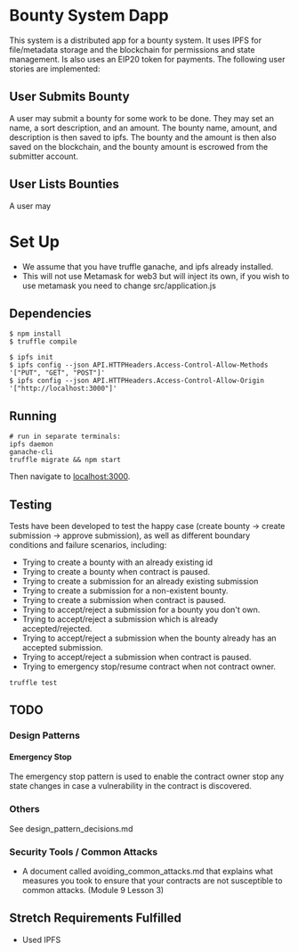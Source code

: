 # Bounty System Dapp
This system is a distributed app for a bounty system. It uses IPFS for file/metadata storage and the blockchain for permissions and state management. Is also uses an EIP20 token for payments. The following user stories are implemented:

## User Submits Bounty
A user may submit a bounty for some work to be done. They may set an name, a sort description, and an amount. The bounty name, amount, and description is then saved to ipfs. The bounty and the amount is then also saved on the blockchain, and the bounty amount is escrowed from the submitter account.

## User Lists Bounties
A user may
# Set Up
* We assume that you have truffle ganache, and ipfs already installed.
* This will not use Metamask for web3 but will inject its own, if you wish to use metamask you need to change src/application.js

## Dependencies
```
$ npm install
$ truffle compile

$ ipfs init
$ ipfs config --json API.HTTPHeaders.Access-Control-Allow-Methods '["PUT", "GET", "POST"]'
$ ipfs config --json API.HTTPHeaders.Access-Control-Allow-Origin '["http://localhost:3000"]'
```


## Running
```
# run in separate terminals:
ipfs daemon
ganache-cli
truffle migrate && npm start
```
Then navigate to [localhost:3000](http://localhost:3000).

## Testing
Tests have been developed to test the happy case (create bounty -> create submission -> approve submission), as well as different boundary conditions and failure scenarios, including:
* Trying to create a bounty with an already existing id
* Trying to create a bounty when contract is paused.
* Trying to create a submission for an already existing submission
* Trying to create a submission for a non-existent bounty.
* Trying to create a submission when contract is paused.
* Trying to accept/reject a submission for a bounty you don't own.
* Trying to accept/reject a submission which is already accepted/rejected.
* Trying to accept/reject a submission when the bounty already has an accepted submission.
* Trying to accept/reject a submission when contract is paused.
* Trying to emergency stop/resume contract when not contract owner.

```
truffle test
```

## TODO
### Design Patterns
#### Emergency Stop
The emergency stop pattern is used to enable the contract owner stop any state changes in case a
vulnerability in the contract is discovered.

### Others
See design_pattern_decisions.md




### Security Tools / Common Attacks
* A document called avoiding_common_attacks.md that explains what measures you took to ensure that your contracts are not susceptible to common attacks. (Module 9 Lesson 3)


## Stretch Requirements Fulfilled
* Used IPFS
